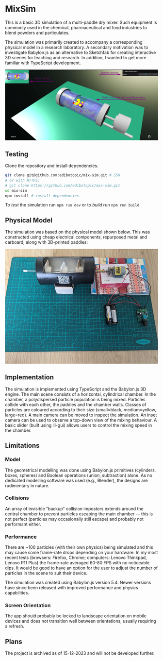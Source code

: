 # MixSim

This is a basic 3D simulation of a multi-paddle dry mixer.
Such equipment is commonly used in the chemical, pharmaceutical and
food industries to blend powders and particulates.

The simulation was primarily created to accompany a corresponding
physical model in a research laboratory.
A secondary motivation was to investigate Babylon.js as an alternative
to Sketchfab for creating interactive 3D scenes for teaching and
research.
In addition, I wanted to get more familiar with TypeScript development.

![screenshot of mix-sim](./img/screenshot.png) 

## Testing

Clone the repository and install dependencies.

```bash
git clone git@github.com:edibotopic/mix-sim.git # SSH
# or with HTTPS: 
# git clone https://github.com/edibotopic/mix-sim.git
cd mix-sim
npm install # install dependencies
```
To _test_ the simulation run `npm run dev` or to _build_ run
`npm run build`.

## Physical Model

The simulation was based on the physical model shown below.
This was constructed using cheap electrical components,
repurposed metal and carboard, along with 3D-printed paddles:

![photo of physical model](./img/model.jpg) 

## Implementation

The simulation is implemented using TypeScript and the Babylon.js 3D engine.
The main scene consists of a horizontal, cylindrical chamber.
In the chamber, a polydispersed particle population is being mixed.
Particles collide with each other, the paddles and the chamber walls.
Classes of particles are coloured according to their size (small=black, medium=yellow, large=red).
A main camera can be moved to inspect the simulation.
An inset camera can be used to observe a top-down view of the mixing behaviour.
A basic slider (built using lil-gui) allows users to control the mixing speed in the chamber.

## Limitations

### Model

The geometrical modelling was done using Babylon.js primitives (cylinders, boxes, spheres) and Boolean operations (union, subtraction) alone.
As no dedicated modelling software was used (e.g., Blender), the designs are rudimentary in nature.

### Collisions

An array of invisible "backup" collision impostors extends around the central chamber to prevent particles escaping the main chamber — this is not perfect (particles may occasionally still escape) and probably not performant either.

### Performance

There are ~100 particles (with their own physics) being simulated and this may cause some frame-rate drops depending on your hardware.
In my most recent tests (browsers: Firefox, Chrome; computers: Lenovo Thinkpad, Lenovo P11 Plus) the frame-rate averaged 60-80 FPS with no noticeable dips.
It would be good to have an option for the user to adjust the number of particles in the scene to suit their device.

The simulation was created using Babylon.js version 5.4.
Newer versions have since been released with improved performance
and physics capabilities.

### Screen Orientation

The app should probably be locked to landscape orientation on mobile
devices and does not transition well between orientations, usually
requiring a refresh.

## Plans

The project is archived as of 15-12-2023 and
will not be developed further.
